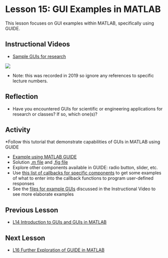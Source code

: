 # **Lesson 15: GUI Examples in MATLAB**

This lesson focuses on GUI examples within MATLAB, specifically using GUIDE.

## **Instructional Videos**
 * [Sample GUIs for research](https://www.youtube.com/watch?v=k_JD7kmkeTM&ab_channel=AshleeN.FordVersypt)
 
 [![](http://img.youtube.com/vi/k_JD7kmkeTM/0.jpg)](http://www.youtube.com/watch?v=k_JD7kmkeTM "")
 
* Note: this was recorded in 2019 so ignore any references to specific lecture numbers.


## **Reflection**
  * Have you encountered GUIs for scientific or engineering applications for research or classes? If so, which one(s)?

## **Activity**
*Follow this tutorial that demonstrate capabilities of GUIs in MATLAB using GUIDE
   * [Example using MATLAB GUIDE](https://www.mathworks.com/help/matlab/creating_guis/about-the-simple-guide-gui-example.html)
   * Solution [.m file](/CHEclassFa20/In%20Class%20Problem%20Solutions/MATLAB/simpleGUIusingGUIDE.m) and [.fig file](/CHEclassFa20/In%20Class%20Problem%20Solutions/MATLAB/simpleGUIusingGUIDE.fig)
* Explore other components available in GUIDE: radio button, slider, etc.
* Use [this list of callbacks for specific components](https://www.mathworks.com/help/matlab/creating_guis/add-code-for-components-in-callbacks.html) to get some examples of what to enter into the callback functions to program user-defined responses
* See the [files for example GUIs](/CHEclassFa20/GUI%20examples) discussed in the Instructional Video to see more elaborate examples

## **Previous Lesson**
 * [L14 Introduction to GUIs and GUIs in MATLAB](/L14%20Introduction%20to%20GUIs.md)

## **Next Lesson**
 * [L16 Further Exploration of GUIDE in MATLAB](/L16%20Further%20Exploration%20of%20GUIDE%20in%20MATLAB.md)
